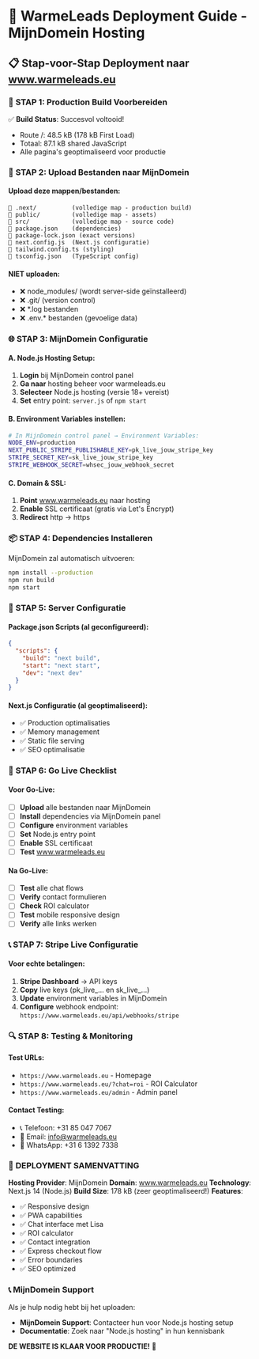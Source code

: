 # 🚀 WarmeLeads Deployment Guide - MijnDomein Hosting

## 📋 Stap-voor-Stap Deployment naar www.warmeleads.eu

### 🔧 **STAP 1: Production Build Voorbereiden**

✅ **Build Status**: Succesvol voltooid!
- Route /: 48.5 kB (178 kB First Load)
- Totaal: 87.1 kB shared JavaScript
- Alle pagina's geoptimaliseerd voor productie

### 📁 **STAP 2: Upload Bestanden naar MijnDomein**

#### **Upload deze mappen/bestanden:**
```
📁 .next/          (volledige map - production build)
📁 public/         (volledige map - assets)
📁 src/            (volledige map - source code)
📄 package.json    (dependencies)
📄 package-lock.json (exact versions)
📄 next.config.js  (Next.js configuratie)
📄 tailwind.config.ts (styling)
📄 tsconfig.json   (TypeScript config)
```

#### **NIET uploaden:**
- ❌ node_modules/ (wordt server-side geïnstalleerd)
- ❌ .git/ (version control)
- ❌ *.log bestanden
- ❌ .env.* bestanden (gevoelige data)

### 🌐 **STAP 3: MijnDomein Configuratie**

#### **A. Node.js Hosting Setup:**
1. **Login** bij MijnDomein control panel
2. **Ga naar** hosting beheer voor warmeleads.eu
3. **Selecteer** Node.js hosting (versie 18+ vereist)
4. **Set** entry point: `server.js` of `npm start`

#### **B. Environment Variables instellen:**
```bash
# In MijnDomein control panel → Environment Variables:
NODE_ENV=production
NEXT_PUBLIC_STRIPE_PUBLISHABLE_KEY=pk_live_jouw_stripe_key
STRIPE_SECRET_KEY=sk_live_jouw_stripe_key
STRIPE_WEBHOOK_SECRET=whsec_jouw_webhook_secret
```

#### **C. Domain & SSL:**
1. **Point** www.warmeleads.eu naar hosting
2. **Enable** SSL certificaat (gratis via Let's Encrypt)
3. **Redirect** http → https

### 📦 **STAP 4: Dependencies Installeren**

MijnDomein zal automatisch uitvoeren:
```bash
npm install --production
npm run build
npm start
```

### 🔧 **STAP 5: Server Configuratie**

#### **Package.json Scripts (al geconfigureerd):**
```json
{
  "scripts": {
    "build": "next build",
    "start": "next start",
    "dev": "next dev"
  }
}
```

#### **Next.js Configuratie (al geoptimaliseerd):**
- ✅ Production optimalisaties
- ✅ Memory management
- ✅ Static file serving
- ✅ SEO optimalisatie

### 🚀 **STAP 6: Go Live Checklist**

#### **Voor Go-Live:**
- [ ] **Upload** alle bestanden naar MijnDomein
- [ ] **Install** dependencies via MijnDomein panel
- [ ] **Configure** environment variables
- [ ] **Set** Node.js entry point
- [ ] **Enable** SSL certificaat
- [ ] **Test** www.warmeleads.eu

#### **Na Go-Live:**
- [ ] **Test** alle chat flows
- [ ] **Verify** contact formulieren
- [ ] **Check** ROI calculator
- [ ] **Test** mobile responsive design
- [ ] **Verify** alle links werken

### 📞 **STAP 7: Stripe Live Configuratie**

#### **Voor echte betalingen:**
1. **Stripe Dashboard** → API keys
2. **Copy** live keys (pk_live_... en sk_live_...)
3. **Update** environment variables in MijnDomein
4. **Configure** webhook endpoint: `https://www.warmeleads.eu/api/webhooks/stripe`

### 🔍 **STAP 8: Testing & Monitoring**

#### **Test URLs:**
- `https://www.warmeleads.eu` - Homepage
- `https://www.warmeleads.eu/?chat=roi` - ROI Calculator
- `https://www.warmeleads.eu/admin` - Admin panel

#### **Contact Testing:**
- 📞 Telefoon: +31 85 047 7067
- 📧 Email: info@warmeleads.eu
- 💬 WhatsApp: +31 6 1392 7338

### 🎯 **DEPLOYMENT SAMENVATTING**

**Hosting Provider**: MijnDomein
**Domain**: www.warmeleads.eu
**Technology**: Next.js 14 (Node.js)
**Build Size**: 178 kB (zeer geoptimaliseerd!)
**Features**: 
- ✅ Responsive design
- ✅ PWA capabilities
- ✅ Chat interface met Lisa
- ✅ ROI calculator
- ✅ Contact integration
- ✅ Express checkout flow
- ✅ Error boundaries
- ✅ SEO optimized

### 📞 **MijnDomein Support**

Als je hulp nodig hebt bij het uploaden:
- **MijnDomein Support**: Contacteer hun voor Node.js hosting setup
- **Documentatie**: Zoek naar "Node.js hosting" in hun kennisbank

**DE WEBSITE IS KLAAR VOOR PRODUCTIE!** 🎉






